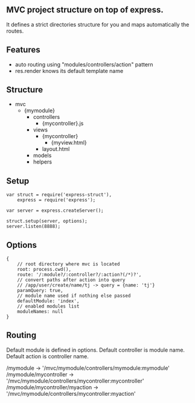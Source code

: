 ## MVC project structure on top of express.

It defines a strict directories structure for you and maps automatically the routes.

## Features
- auto routing using "modules/controllers/action" pattern
- res.render knows its default template name

## Structure

- mvc
  - {mymodule}
    - controllers
      - {mycontroller}.js
    - views
      - {mycontroller}
        - {myview.html}
      - layout.html
    - models
    - helpers

## Setup

    var struct = require('express-struct'),
        express = require('express');

    var server = express.createServer();

    struct.setup(server, options);
    server.listen(8888);

## Options

    {
        // root directory where mvc is located
        root: process.cwd(),
        route: '/:module?/:controller?/:action?(/*)?',
        // convert paths after action into query
        // /app/user/create/name/tj -> query = {name: 'tj'}
        paramQuery: true,
        // module name used if nothing else passed
        defaultModule: 'index',
        // enabled modules list
        moduleNames: null
    }

## Routing

Default module is defined in options.
Default controller is module name.
Default action is controller name.

/mymodule -> '/mvc/mymodule/controllers/mymodule:mymodule'
/mymodule/mycontroller -> '/mvc/mymodule/controllers/mycontroller:mycontroller'
/mymodule/mycontroller/myaction -> '/mvc/mymodule/controllers/mycontroller:myaction'


